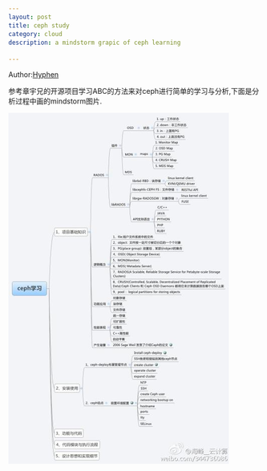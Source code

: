 ```yaml
---
layout: post
title: ceph study
category: cloud
description: a mindstorm grapic of ceph learning

---
```


Author:[Hyphen](http://weibo.com/344736086)


参考章宇兄的开源项目学习ABC的方法来对ceph进行简单的学习与分析,下面是分析过程中画的mindstorm图片.

![ceph](/images/githubpages/ceph_learn.jpg)